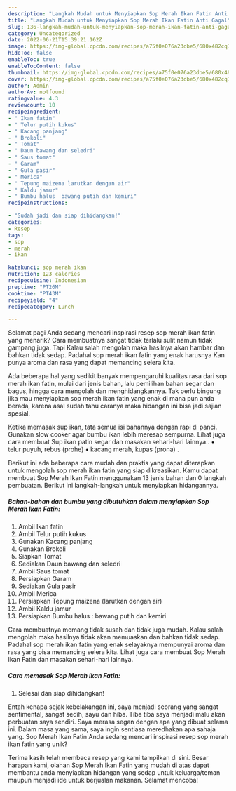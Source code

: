 ```yaml
---
description: "Langkah Mudah untuk Menyiapkan Sop Merah Ikan Fatin Anti Gagal"
title: "Langkah Mudah untuk Menyiapkan Sop Merah Ikan Fatin Anti Gagal"
slug: 136-langkah-mudah-untuk-menyiapkan-sop-merah-ikan-fatin-anti-gagal
category: Uncategorized
date: 2022-06-21T15:39:21.162Z
image: https://img-global.cpcdn.com/recipes/a75f0e076a23dbe5/680x482cq70/sop-merah-ikan-fatin-foto-resep-utama.jpg
hideToc: false
enableToc: true
enableTocContent: false
thumbnail: https://img-global.cpcdn.com/recipes/a75f0e076a23dbe5/680x482cq70/sop-merah-ikan-fatin-foto-resep-utama.jpg
cover: https://img-global.cpcdn.com/recipes/a75f0e076a23dbe5/680x482cq70/sop-merah-ikan-fatin-foto-resep-utama.jpg
author: Admin
authorAv: notfound
ratingvalue: 4.3
reviewcount: 10
recipeingredient:
- " Ikan fatin"
- " Telur putih kukus"
- " Kacang panjang"
- " Brokoli"
- " Tomat"
- " Daun bawang dan seledri"
- " Saus tomat"
- " Garam"
- " Gula pasir"
- " Merica"
- " Tepung maizena larutkan dengan air"
- " Kaldu jamur"
- " Bumbu halus  bawang putih dan kemiri"
recipeinstructions:

- "Sudah jadi dan siap dihidangkan!"
categories:
- Resep
tags:
- sop
- merah
- ikan

katakunci: sop merah ikan 
nutrition: 123 calories
recipecuisine: Indonesian
preptime: "PT26M"
cooktime: "PT43M"
recipeyield: "4"
recipecategory: Lunch

---
```



Selamat pagi Anda sedang mencari inspirasi resep sop merah ikan fatin yang menarik? Cara membuatnya sangat tidak terlalu sulit namun tidak gampang juga. Tapi Kalau salah mengolah maka hasilnya akan hambar dan bahkan tidak sedap. Padahal sop merah ikan fatin yang enak harusnya Kan punya aroma dan rasa yang dapat memancing selera kita.


Ada beberapa hal yang sedikit banyak mempengaruhi kualitas rasa dari sop merah ikan fatin, mulai dari jenis bahan, lalu pemilihan bahan segar dan bagus, hingga cara mengolah dan menghidangkannya. Tak perlu bingung jika mau menyiapkan sop merah ikan fatin yang enak di mana pun anda berada, karena asal sudah tahu caranya maka hidangan ini bisa jadi sajian spesial.

Ketika memasak sup ikan, tata semua isi bahannya dengan rapi di panci. Gunakan slow cooker agar bumbu ikan lebih meresap sempurna. Lihat juga cara membuat Sup ikan patin segar dan masakan sehari-hari lainnya.. • telur puyuh, rebus (prohe) • kacang merah, kupas (prona) .


Berikut ini ada beberapa cara mudah dan praktis yang dapat diterapkan untuk mengolah sop merah ikan fatin yang siap dikreasikan. Kamu dapat membuat Sop Merah Ikan Fatin menggunakan 13 jenis bahan dan 0 langkah pembuatan. Berikut ini langkah-langkah untuk menyiapkan hidangannya.

<!--inarticleads1-->

##### Bahan-bahan dan bumbu yang dibutuhkan dalam menyiapkan Sop Merah Ikan Fatin:

1. Ambil  Ikan fatin
1. Ambil  Telur putih kukus
1. Gunakan  Kacang panjang
1. Gunakan  Brokoli
1. Siapkan  Tomat
1. Sediakan  Daun bawang dan seledri
1. Ambil  Saus tomat
1. Persiapkan  Garam
1. Sediakan  Gula pasir
1. Ambil  Merica
1. Persiapkan  Tepung maizena (larutkan dengan air)
1. Ambil  Kaldu jamur
1. Persiapkan  Bumbu halus : bawang putih dan kemiri


Cara membuatnya memang tidak susah dan tidak juga mudah. Kalau salah mengolah maka hasilnya tidak akan memuaskan dan bahkan tidak sedap. Padahal sop merah ikan fatin yang enak selayaknya mempunyai aroma dan rasa yang bisa memancing selera kita. Lihat juga cara membuat Sop Merah Ikan Fatin dan masakan sehari-hari lainnya. 

<!--inarticleads2-->

##### Cara memasak Sop Merah Ikan Fatin:


1. Selesai dan siap dihidangkan!

Entah kenapa sejak kebelakangan ini, saya menjadi seorang yang sangat sentimental, sangat sedih, sayu dan hiba. Tiba tiba saya menjadi malu akan perbuatan saya sendiri. Saya merasa segan dengan apa yang dibuat selama ini. Dalam masa yang sama, saya ingin sentiasa meredhakan apa sahaja yang. Sop Merah Ikan Fatin Anda sedang mencari inspirasi resep sop merah ikan fatin yang unik? 

Terima kasih telah membaca resep yang kami tampilkan di sini. Besar harapan kami, olahan Sop Merah Ikan Fatin yang mudah di atas dapat membantu anda menyiapkan hidangan yang sedap untuk keluarga/teman maupun menjadi ide untuk berjualan makanan. Selamat mencoba!
